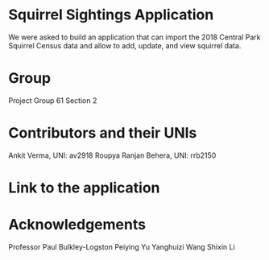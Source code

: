 # Squirrel Sightings Application

We were asked to build an application that can import the 2018 Central Park Squirrel Census data and allow to add, update, and view squirrel data.

# Group

Project Group 61
Section 2

# Contributors and their UNIs

Ankit Verma, UNI: av2918
Roupya Ranjan Behera, UNI: rrb2150

# Link to the application

# Acknowledgements

Professor Paul Bulkley-Logston
Peiying Yu
Yanghuizi Wang
Shixin Li
